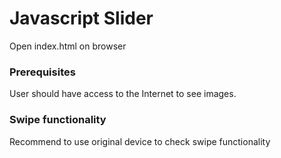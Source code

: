 # Javascript Slider

Open index.html on browser

### Prerequisites

User should have access to the Internet to see images.

### Swipe functionality
Recommend to use original device to check swipe functionality